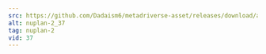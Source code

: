 ```yaml
---
src: https://github.com/Dadaism6/metadriverse-asset/releases/download/assetsv1.0.2/nuplan-2_37.mp4
alt: nuplan-2_37
tag: nuplan-2
vid: 37
---
```

